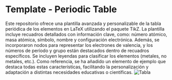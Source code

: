 # Template - Periodic Table
Este repositorio ofrece una plantilla avanzada y personalizable de la tabla periódica de los elementos en LaTeX utilizando el paquete TikZ. La plantilla incluye recuadros detallados con información clave, como: número atómico, masa atómica, símbolo, nombre y configuración electrónica. Además, se incorporaron nodos para representar los electrones de valencia, y los números de período y grupo están destacados dentro de recuadros específicos. Se incluyen leyendas para clasificar los elementos (metales, no metales, etc.). Como referencia, se ha añadido un elemento de ejemplo que destaca todas estas características, facilitando la personalización y adaptación a distintas necesidades educativas o científicas.
![Tabla](https://github.com/VincentGamez33/Template-PeriodicTable/blob/main/Tabla_Muestra.jpg?raw=true)
